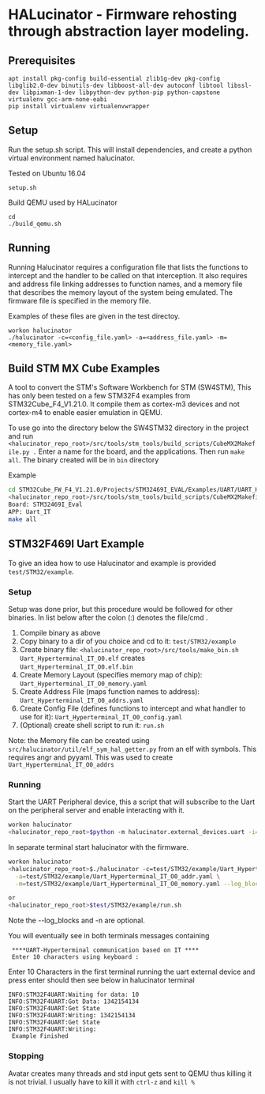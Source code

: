 # HALucinator - Firmware rehosting through abstraction layer modeling.

## Prerequisites

```
apt install pkg-config build-essential zlib1g-dev pkg-config libglib2.0-dev binutils-dev libboost-all-dev autoconf libtool libssl-dev libpixman-1-dev libpython-dev python-pip python-capstone virtualenv gcc-arm-none-eabi
pip install virtualenv virtualenvwrapper
```

## Setup

Run the setup.sh script. This will install dependencies, and create a 
python virtual environment named halucinator.

Tested on Ubuntu 16.04
```
setup.sh
```

Build QEMU used by HALucinator
```
cd 
./build_qemu.sh
```

## Running

Running Halucinator requires a configuration file that lists the functions to 
intercept and the handler to be called on that interception. It also requires
and address file linking addresses to function names, and a memory file that 
describes the memory layout of the system being emulated.  The firmware file is 
specified in the memory file.

Examples of these files are given in the test directoy.

```
workon halucinator
./halucinator -c=<config_file.yaml> -a=<address_file.yaml> -m=<memory_file.yaml>
```


## Build STM MX Cube Examples

A tool to convert the STM's Software Workbench for STM (SW4STM),
This has only been tested on a few STM32F4 examples from STM32Cube_F4_V1.21.0.
It compile them as cortex-m3 devices and not cortex-m4 to enable easier 
emulation in QEMU. 

To use go into the directory below the SW4STM32 directory in the project and run
`<halucinator_repo_root>/src/tools/stm_tools/build_scripts/CubeMX2Makefile.py .`
Enter a name for the board, and the applications. Then run `make all`.
The binary created will be in `bin` directory

Example

```bash
cd STM32Cube_FW_F4_V1.21.0/Projects/STM32469I_EVAL/Examples/UART/UART_HyperTerminal_IT/SW4STM32/STM32469I_EVAL
<halucinator_repo_root>/src/tools/stm_tools/build_scripts/CubeMX2Makefile.py .
Board: STM32469I_Eval
APP: Uart_IT
make all
```


##  STM32F469I Uart Example

To give an idea how to use Halucinator and example is provided `test/STM32/example`.

### Setup
Setup was done prior, but this procedure would be followed for other binaries.
In list below after the colon (:) denotes the file/cmd .  

1. Compile binary as above
2. Copy binary to a dir of you choice and cd to it:  `test/STM32/example`
3. Create binary file: `<halucinator_repo_root>/src/tools/make_bin.sh Uart_Hyperterminal_IT_O0.elf` creates `Uart_Hyperterminal_IT_O0.elf.bin`
4. Create Memory Layout (specifies memory map of chip): `Uart_Hyperterminal_IT_O0_memory.yaml`
5. Create Address File (maps function names to address): `Uart_Hyperterminal_IT_O0_addrs.yaml`
6. Create Config File (defines functions to intercept and what handler to use for it): `Uart_Hyperterminal_IT_O0_config.yaml`
7. (Optional) create shell script to run it: `run.sh`

Note: the Memory file can be created using `src/halucinator/util/elf_sym_hal_getter.py` 
from an elf with symbols.  This requires angr and pyyaml.
This was used to create `Uart_Hyperterminal_IT_O0_addrs`


### Running

Start the UART Peripheral device,  this a script that will subscribe to the Uart on the peripheral server and
enable interacting with it.

```bash
workon halucinator
<halucinator_repo_root>$python -m halucinator.external_devices.uart -i=1073811456

```

In separate terminal start halucinator with the firmware.

```bash
workon halucinator
<halucinator_repo_root>$./halucinator -c=test/STM32/example/Uart_Hyperterminal_IT_O0_config.yaml \
  -a=test/STM32/example/Uart_Hyperterminal_IT_O0_addr.yaml \
  -m=test/STM32/example/Uart_Hyperterminal_IT_O0_memory.yaml --log_blocks -n Uart_Example

or
<halucinator_repo_root>$test/STM32/example/run.sh 
```
Note the --log_blocks and -n are optional.

You will eventually see in both terminals messages containing
```
 ****UART-Hyperterminal communication based on IT ****
 Enter 10 characters using keyboard :
```

Enter 10 Characters in the first terminal running the uart external device and press enter
should then see below in halucinator terminal
```
INFO:STM32F4UART:Waiting for data: 10
INFO:STM32F4UART:Got Data: 1342154134
INFO:STM32F4UART:Get State
INFO:STM32F4UART:Writing: 1342154134
INFO:STM32F4UART:Get State
INFO:STM32F4UART:Writing:
 Example Finished

```


### Stopping

Avatar creates many threads and std input gets sent to QEMU thus killing it is not trivial. 
I usually have to kill it with `ctrl-z` and `kill %`


